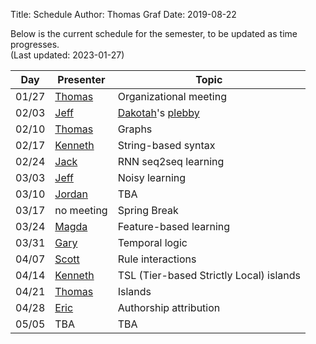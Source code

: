 Title: Schedule
Author: Thomas Graf
Date: 2019-08-22

Below is the current schedule for the semester, to be updated as time progresses.  
(Last updated: 2023-01-27)


| Day   | Presenter          | Topic                                          |
|-------|--------------------|------------------------------------------------|
| 01/27 | [Thomas](https://thomasgraf.net) | Organizational meeting |
| 02/03 | [Jeff](https://www.jeffreyheinz.net) | [Dakotah](https://vvulpes0.github.io)'s [plebby](https://hackage.haskell.org/package/language-toolkit-1.0.0.0) |
| 02/10 | [Thomas](https://thomasgraf.net) | Graphs                   |
| 02/17 | [Kenneth](http://www.kennethhanson.net) | String-based syntax                          |
| 02/24 | [Jack](https://jaaack-wang.eu.org) | RNN seq2seq learning   |
| 03/03 | [Jeff](https://www.jeffreyheinz.net) | Noisy learning                                |
| 03/10 | [Jordan](https://jkodner05.github.io) | TBA                                         |
| 03/17 | no meeting | Spring Break                     |
| 03/24 | [Magda](https://m-markowska.github.io) | Feature-based learning                      |
| 03/31 | [Gary](https://www.stonybrook.edu/commcms/philosophy/people/_faculty/mar.php) | Temporal logic |
| 04/07 | [Scott](https://snelson89.bitbucket.io) | Rule interactions                         |
| 04/14 | [Kenneth](http://www.kennethhanson.net) | TSL (Tier-based Strictly Local) islands |
| 04/21 | [Thomas](https://thomasgraf.net) | Islands                                     |
| 04/28 | [Eric](https://eric-sclafani.github.io) | Authorship attribution      |
| 05/05 | TBA        | TBA |
